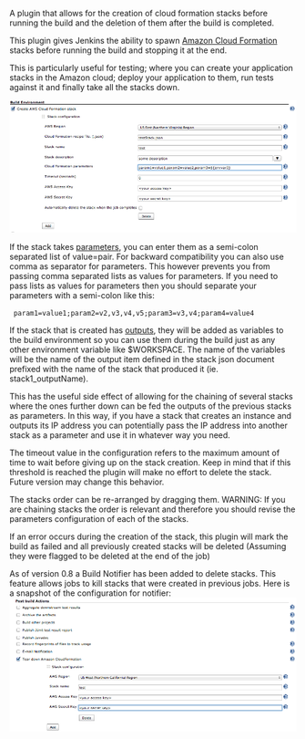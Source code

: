 
A plugin that allows for the creation of cloud formation stacks before
running the build and the deletion of them after the build is completed.

This plugin gives Jenkins the ability to spawn [Amazon Cloud
Formation](http://aws.amazon.com/cloudformation/) stacks before running
the build and stopping it at the end.

This is particularly useful for testing; where you can create your
application stacks in the Amazon cloud; deploy your application to them,
run tests against it and finally take all the stacks down.

![](docs/images/Screen_Shot_2013-03-04_at_2.47.15_PM.png)

If the stack takes
[parameters](http://docs.amazonwebservices.com/AWSCloudFormation/latest/UserGuide/using-cfn-input-parameters.html),
you can enter them as a semi-colon separated list of value=pair. For
backward compatibility you can also use comma as separator for
parameters. This however prevents you from passing comma separated lists
as values for parameters. If you need to pass lists as values for
parameters then you should separate your parameters with a semi-colon
like this:

``` syntaxhighlighter-pre
 param1=value1;param2=v2,v3,v4,v5;param3=v3,v4;param4=value4
```

If the stack that is created has
[outputs](http://docs.amazonwebservices.com/AWSCloudFormation/latest/UserGuide/using-cfn-return-values.html),
they will be added as variables to the build environment so you can use
them during the build just as any other environment variable like
$WORKSPACE. The name of the variables will be the name of the output
item defined in the stack json document prefixed with the name of the
stack that produced it (ie. stack1\_outputName).

This has the useful side effect of allowing for the chaining of several
stacks where the ones further down can be fed the outputs of the
previous stacks as parameters. In this way, if you have a stack that
creates an instance and outputs its IP address you can potentially pass
the IP address into another stack as a parameter and use it in whatever
way you need.

The timeout value in the configuration refers to the maximum amount of
time to wait before giving up on the stack creation. Keep in mind that
if this threshold is reached the plugin will make no effort to delete
the stack. Future version may change this behavior.

The stacks order can be re-arranged by dragging them. WARNING: If you
are chaining stacks the order is relevant and therefore you should
revise the parameters configuration of each of the stacks.

If an error occurs during the creation of the stack, this plugin will
mark the build as failed and all previously created stacks will be
deleted (Assuming they were flagged to be deleted at the end of the job)

As of version 0.8 a Build Notifier has been added to delete stacks. This
feature allows jobs to kill stacks that were created in previous jobs.
Here is a snapshot of the configuration for notifier:  
![](docs/images/Screen_Shot_2013-03-04_at_2.48.33_PM.png)
